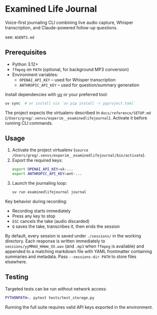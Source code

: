 # Examined Life Journal

Voice-first journaling CLI combining live audio capture, Whisper transcription, and Claude-powered follow-up questions.

see: `AGENTS.md`


## Prerequisites

- Python 3.12+
- `ffmpeg` on `PATH` (optional, for background MP3 conversion)
- Environment variables:
  - `OPENAI_API_KEY` – used for Whisper transcription
  - `ANTHROPIC_API_KEY` – used for question/summary generation

Install dependencies with [uv](https://docs.astral.sh/uv/) or your preferred tool:

```bash
uv sync  # or install via `uv pip install -r pyproject.toml`
```

The project expects the virtualenv described in `docs/reference/SETUP.md` (`/Users/greg/.venvs/experim__examinedlifejournal`). Activate it before running CLI commands.

## Usage

1. Activate the project virtualenv (`source /Users/greg/.venvs/experim__examinedlifejournal/bin/activate`).
2. Export the required keys:
   ```bash
   export OPENAI_API_KEY=sk-...
   export ANTHROPIC_API_KEY=ant-...
   ```
3. Launch the journaling loop:
   ```bash
   uv run examinedlifejournal journal
   ```

Key behavior during recording:
- Recording starts immediately
- Press any key to stop
- `ESC` cancels the take (audio discarded)
- `Q` saves the take, transcribes it, then ends the session

By default, every session is saved under `./sessions/` in the working directory. Each response is written immediately to `sessions/yyMMdd_HHmm_XX.wav` (and `.mp3` when `ffmpeg` is available) and appended to a matching markdown file with YAML frontmatter containing summaries and metadata. Pass `--sessions-dir PATH` to store files elsewhere.

## Testing

Targeted tests can be run without network access:

```bash
PYTHONPATH=. pytest tests/test_storage.py
```

Running the full suite requires valid API keys exported in the environment.

